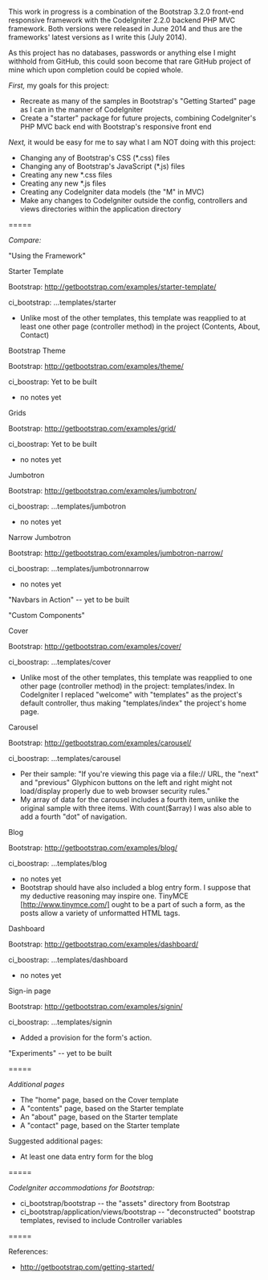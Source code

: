 This work in progress is a combination of the Bootstrap 3.2.0 front-end
responsive framework with the CodeIgniter 2.2.0 backend PHP MVC framework. Both
versions were released in June 2014 and thus are the frameworks' latest
versions as I write this (July 2014).

As this project has no databases, passwords or anything else I might withhold
from GitHub, this could soon become that rare GitHub project of mine which upon
completion could be copied whole.

*First,* my goals for this project:
- Recreate as many of the samples in Bootstrap's "Getting Started" page as I can
in the manner of CodeIgniter
- Create a "starter" package for future projects, combining CodeIgniter's PHP
MVC back end with Bootstrap's responsive front end

*Next,* it would be easy for me to say what I am NOT doing with this project:
- Changing any of Bootstrap's CSS (*.css) files
- Changing any of Bootstrap's JavaScript (*.js) files
- Creating any new *.css files
- Creating any new *.js files
- Creating any CodeIgniter data models (the "M" in MVC)
- Make any changes to CodeIgniter outside the config, controllers and views
directories within the application directory

=====

*Compare:*

"Using the Framework"

Starter Template

Bootstrap: http://getbootstrap.com/examples/starter-template/

ci_bootstrap: ...templates/starter
- Unlike most of the other templates, this template was reapplied to at least
one other page (controller method) in the project (Contents, About, Contact)

Bootstrap Theme

Bootstrap: http://getbootstrap.com/examples/theme/

ci_boostrap: Yet to be built
- no notes yet

Grids

Bootstrap: http://getbootstrap.com/examples/grid/

ci_boostrap: Yet to be built
- no notes yet

Jumbotron

Bootstrap: http://getbootstrap.com/examples/jumbotron/

ci_boostrap: ...templates/jumbotron
- no notes yet

Narrow Jumbotron

Bootstrap: http://getbootstrap.com/examples/jumbotron-narrow/

ci_boostrap: ...templates/jumbotronnarrow
- no notes yet

"Navbars in Action" -- yet to be built

"Custom Components"

Cover

Bootstrap: http://getbootstrap.com/examples/cover/

ci_boostrap: ...templates/cover
- Unlike most of the other templates, this template was reapplied to one other
page (controller method) in the project: templates/index. In CodeIgniter I
replaced "welcome" with "templates" as the project's default controller, thus
making "templates/index" the project's home page. 

Carousel

Bootstrap: http://getbootstrap.com/examples/carousel/

ci_boostrap: ...templates/carousel
- Per their sample: "If you're viewing this page via a file:// URL, the "next"
and "previous" Glyphicon buttons on the left and right might not load/display
properly due to web browser security rules."
- My array of data for the carousel includes a fourth item, unlike the original
sample with three items. With count($array) I was also able to add a fourth
"dot" of navigation.

Blog

Bootstrap: http://getbootstrap.com/examples/blog/

ci_boostrap: ...templates/blog
- no notes yet
- Bootstrap should have also included a blog entry form. I suppose that my
deductive reasoning may inspire one. TinyMCE [http://www.tinymce.com/] ought to
be a part of such a form, as the posts allow a variety of unformatted HTML
tags.

Dashboard

Bootstrap: http://getbootstrap.com/examples/dashboard/

ci_boostrap: ...templates/dashboard
- no notes yet

Sign-in page

Bootstrap: http://getbootstrap.com/examples/signin/

ci_boostrap: ...templates/signin
- Added a provision for the form's action.

"Experiments" -- yet to be built

=====

*Additional pages*

- The "home" page, based on the Cover template
- A "contents" page, based on the Starter template
- An "about" page, based on the Starter template
- A "contact" page, based on the Starter template

Suggested additional pages:
- At least one data entry form for the blog

=====

*CodeIgniter accommodations for Bootstrap:*

- ci_bootstrap/bootstrap -- the "assets" directory from Bootstrap
- ci_bootstrap/application/views/bootstrap -- "deconstructed" bootstrap
templates, revised to include Controller variables

=====

References:
- http://getbootstrap.com/getting-started/ 